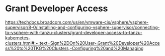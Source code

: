 # Grant Developer Access


https://techdocs.broadcom.com/us/en/vmware-cis/vsphere/vsphere-supervisor/8-0/installing-and-configuring-vsphere-supervisor/connecting-to-vsphere-with-tanzu-clusters/grant-developer-access-to-tanzu-kubernetes-clusters.html#:~:text=Sign%2DOn%20User-,Grant%20Developer%20Access%20to%20TKG%20Clusters,-Configuring%20and%20Managing